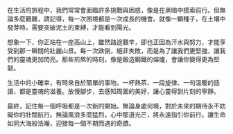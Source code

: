 在生活的旅程中，我們常常會面臨許多挑戰與困惑，像是在黑暗中摸索前行。但無論多麼艱難，請記得，每一次困境都是一次成長的機會。就像一顆種子，在土壤中發芽時，需要突破泥土的束縛，才能看到陽光。

想象一下，你正站在一座高山上，雖然路途艱辛，卻也正因為汗水與努力，才能享受到那一瞬間的壯麗山景。每一次跌倒，絕非失敗，而是為了讓我們更堅強，讓我們的靈魂更加閃亮。那些煎熬的時刻，像是鍛造鋼鐵的熔爐，會讓你變得更為堅韌。

生活中的小確幸，有時來自於簡單的事物。一杯熱茶、一段旋律、一句溫暖的話語，都是靈魂的滋養。放慢腳步，去感知周圍的美好，讓心靈得到片刻的寧靜。

最終，記住每一個呼吸都是一次新的開始。無論身處何境，對於未來的期待永不妨礙你的壯闊航行。無論風浪多麼猛烈，心中那道光芒，將永遠指引你前行。讓生命如同大海般浩瀚，迎接每一個不期而遇的奇蹟。